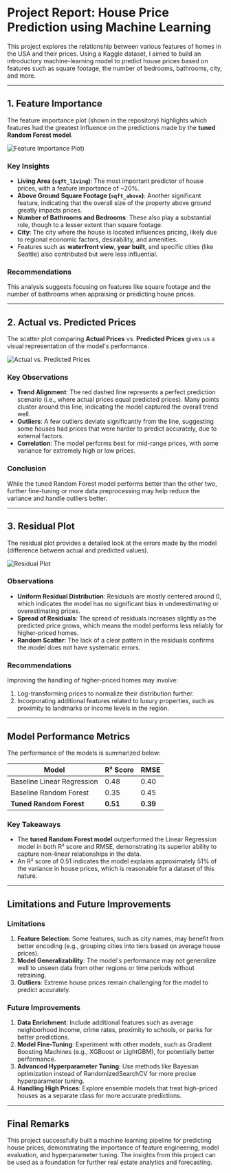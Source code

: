 # **Project Report: House Price Prediction using Machine Learning**

This project explores the relationship between various features of homes in the USA and their prices. Using a Kaggle dataset, I aimed to build an introductory machine-learning model to predict house prices based on features such as square footage, the number of bedrooms, bathrooms, city, and more.

---

## **1. Feature Importance**
The feature importance plot (shown in the repository) highlights which features had the greatest influence on the predictions made by the **tuned Random Forest model**.

![Feature Importance Plot](https://github.com/user-attachments/assets/ddbbb1f0-345f-4cd5-997f-6317dd21ccff))


### **Key Insights**
- **Living Area (`sqft_living`)**: The most important predictor of house prices, with a feature importance of ~20%.
- **Above Ground Square Footage (`sqft_above`)**: Another significant feature, indicating that the overall size of the property above ground greatly impacts prices.
- **Number of Bathrooms and Bedrooms**: These also play a substantial role, though to a lesser extent than square footage.
- **City**: The city where the house is located influences pricing, likely due to regional economic factors, desirability, and amenities.
- Features such as **waterfront view**, **year built**, and specific cities (like Seattle) also contributed but were less influential.

### **Recommendations**
This analysis suggests focusing on features like square footage and the number of bathrooms when appraising or predicting house prices.

---

## **2. Actual vs. Predicted Prices**
The scatter plot comparing **Actual Prices** vs. **Predicted Prices** gives us a visual representation of the model's performance. 

![Actual vs. Predicted Prices](images/actual_vs_predicted.png "Actual vs. Predicted Prices")

### **Key Observations**
- **Trend Alignment**: The red dashed line represents a perfect prediction scenario (i.e., where actual prices equal predicted prices). Many points cluster around this line, indicating the model captured the overall trend well.
- **Outliers**: A few outliers deviate significantly from the line, suggesting some houses had prices that were harder to predict accurately, due to external factors.
- **Correlation**: The model performs best for mid-range prices, with some variance for extremely high or low prices.

### **Conclusion**
While the tuned Random Forest model performs better than the other two, further fine-tuning or more data preprocessing may help reduce the variance and handle outliers better.

---

## **3. Residual Plot**
The residual plot provides a detailed look at the errors made by the model (difference between actual and predicted values).

![Residual Plot](images/residual_plot.png "Residual Plot")

### **Observations**
- **Uniform Residual Distribution**: Residuals are mostly centered around 0, which indicates the model has no significant bias in underestimating or overestimating prices.
- **Spread of Residuals**: The spread of residuals increases slightly as the predicted price grows, which means the model performs less reliably for higher-priced homes.
- **Random Scatter**: The lack of a clear pattern in the residuals confirms the model does not have systematic errors.

### **Recommendations**
Improving the handling of higher-priced homes may involve:
1. Log-transforming prices to normalize their distribution further.
2. Incorporating additional features related to luxury properties, such as proximity to landmarks or income levels in the region.

---

## **Model Performance Metrics**
The performance of the models is summarized below:

| **Model**                 | **R² Score** | **RMSE** |
|---------------------------|--------------|----------|
| Baseline Linear Regression | 0.48         | 0.40     |
| Baseline Random Forest     | 0.35         | 0.45     |
| **Tuned Random Forest**    | **0.51**     | **0.39** |

### **Key Takeaways**
- The **tuned Random Forest model** outperformed the Linear Regression model in both R² score and RMSE, demonstrating its superior ability to capture non-linear relationships in the data.
- An R² score of 0.51 indicates the model explains approximately 51% of the variance in house prices, which is reasonable for a dataset of this nature.

---

## **Limitations and Future Improvements**
### **Limitations**
1. **Feature Selection**: Some features, such as city names, may benefit from better encoding (e.g., grouping cities into tiers based on average house prices).
2. **Model Generalizability**: The model's performance may not generalize well to unseen data from other regions or time periods without retraining.
3. **Outliers**: Extreme house prices remain challenging for the model to predict accurately.

### **Future Improvements**
1. **Data Enrichment**: Include additional features such as average neighborhood income, crime rates, proximity to schools, or parks for better predictions.
2. **Model Fine-Tuning**: Experiment with other models, such as Gradient Boosting Machines (e.g., XGBoost or LightGBM), for potentially better performance.
3. **Advanced Hyperparameter Tuning**: Use methods like Bayesian optimization instead of RandomizedSearchCV for more precise hyperparameter tuning.
4. **Handling High Prices**: Explore ensemble models that treat high-priced houses as a separate class for more accurate predictions.

---

## **Final Remarks**
This project successfully built a machine learning pipeline for predicting house prices, demonstrating the importance of feature engineering, model evaluation, and hyperparameter tuning. The insights from this project can be used as a foundation for further real estate analytics and forecasting.
